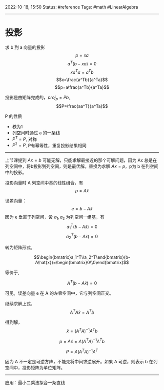 2022-10-18, 15:50
Status: #reference
Tags: #math #LinearAlgebra

---

# 投影

求 b 到 a 向量的投影
$$p = xa$$
$$a^T(b-xa)=0$$
$$xa^Ta=a^Tb$$
$$x=\frac{a^Tb}{a^Ta}$$
$$p=a\frac{a^Tb}{a^Ta}$$

投影是由矩阵完成的，$proj_p=Pb$,
$$P=\frac{aa^T}{a^Ta}$$

P 的性质

- 秩为1
- 列空间时通过 a 的一条线
- $P^T=P$, 对称
- $P^2=P$, P有幂等性，重复投影结果相同

---

上节课提到 $Ax=b$ 可能无解，只能求解最接近的那个可解问题，因为 Ax 总是在列空间中，将b投影到列空间，则是最优解。替换为求解 $Ax=p$，p为 b 在列空间中的投影。

投影向量时 A 列空间中基的线性组合，有
$$p=A\hat{x}$$

误差向量：
$$e=b-A\hat{x}$$
因为 e 垂直于列空间，设 $a_1,a_2$ 为列空间一组基，有
$$a_1^T(b-A\hat{x})=0$$
$$a_2^T(b-A\hat{x})=0$$

转为矩阵形式，

$$\begin{bmatrix}a_1^T\\a_2^T\end{bmatrix}(b-A\hat{x})=\begin{bmatrix}0\\0\end{bmatrix}$$

等价于,

$$A^T(b-A\hat{x})=0$$

可见，误差向量 e 在 A 的左零空间中，它与列空间正交。

继续求解上式，
$$A^TA\hat{x}=A^Tb$$

得到解，
$$\hat{x}=(A^TA)^{-1}A^Tb$$

$$p=A\hat{x}=A(A^TA)^{-1}A^Tb$$

$$P=A(A^TA)^{-1}A^T$$

因为 A 不一定是可逆方阵，不能先将中间求逆展开。如果 A 可逆，则表示 b 在列空间中，投影矩阵为单位矩阵。

---
应用：最小二乘法拟合一条直线
